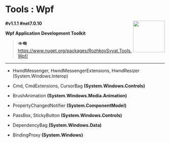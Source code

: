 # Tools : Wpf

<img align="right" width="100" height="100" src="https://github.com/rozhkovsvyat/Tools.RecipeFactory/assets/71471748/ba1a969f-e54f-46d5-8f7f-70aa6434e063">

**#v1.1.1 #net7.0.10**

**Wpf Application Development Toolkit**

> :eye_speech_bubble: https://www.nuget.org/packages/RozhkovSvyat.Tools.Wpf/

---

* HwndMessenger, HwndMessengerExtensions, HwndResizer (System.Windows.Interop)

* Cmd, CmdExtensions, CursorBag **(System.Windows.Controls)**
  
* BrushAnimation **(System.Windows.Media.Animation)**
  
* PropertyChangedNotifier **(System.ComponentModel)**

* PassBox, StickyButton **(System.Windows.Controls)**
  
* DependencyBag **(System.Windows.Data)**
  
* BindingProxy **(System.Windows)**
